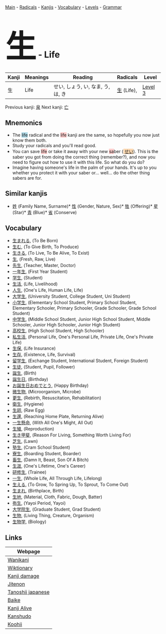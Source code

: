 <style> bigfont {font-size: 100px}</style>
[Main](../README.md) -
[Radicals](../radicals.md) -
[Kanjis](../kanjis.md) -
[Vocabulary](../vocabulary.md) -
[Levels](../levels.md) -
[Grammar](../grammar.md)
# <bigfont> 生</bigfont> - Life 

| Kanji | Meanings | Reading | Radicals | Level |
| --- | --- | --- | --- | --- |
| 生 | Life | せい, しょう, い, なま, う, は, き | [生](../radicals/生.md) (Life),  | [Level 3](../levels/wk_level3.md) |

Previous kanji: [泉](泉.md) Next kanji: [亡](亡.md) 

## Mnemonics
 * The <span style="background-color:#ADD8E6"> life</span> radical and the <span style="background-color:#ffcccb"> life</span> kanji are the same, so hopefully you now just know them both.
* Study your radicals and you'll read good.
* You can save <span style="background-color:#ffcccb"> life</span> or take it away with your new <span style="background-color:#ffcccb"> sa</span>ber (<span style="background-color:#fed8b1"> [せい](https://jisho.org/search/せい)</span>). This is the saber you got from doing the correct thing (remember?), and now you need to figure out how to use it with this life. So what do you do?
* Imagine having someone's life in the palm of your hands. It's up to you whether you protect it with your saber or... well... do the other thing sabers are for.


## Similar kanjis
 * [姓](姓.md) (Family Name, Surname)* [性](性.md) (Gender, Nature, Sex)* [牲](牲.md) (Offering)* [星](星.md) (Star)* [青](青.md) (Blue)* [省](省.md) (Conserve)


## Vocabulary
 * [生まれる](../vocabulary/生.md), (To Be Born)
* [生む](../vocabulary/生.md), (To Give Birth, To Produce)
* [生きる](../vocabulary/生.md), (To Live, To Be Alive, To Exist)
* [生](../vocabulary/生.md), (Fresh, Raw, Live)
* [先生](../vocabulary/生.md), (Teacher, Master, Doctor)
* [一年生](../vocabulary/生.md), (First Year Student)
* [学生](../vocabulary/生.md), (Student)
* [生活](../vocabulary/生.md), (Life, Livelihood)
* [人生](../vocabulary/生.md), (One's Life, Human Life, Life)
* [大学生](../vocabulary/生.md), (University Student, College Student, Uni Student)
* [小学生](../vocabulary/生.md), (Elementary School Student, Primary School Student, Elementary Schooler, Primary Schooler, Grade Schooler, Grade School Student)
* [中学生](../vocabulary/生.md), (Middle School Student, Junior High School Student, Middle Schooler, Junior High Schooler, Junior High Student)
* [高校生](../vocabulary/生.md), (High School Student, High Schooler)
* [私生活](../vocabulary/生.md), (Personal Life, One's Personal Life, Private Life, One's Private Life)
* [生保](../vocabulary/生.md), (Life Insurance)
* [生存](../vocabulary/生.md), (Existence, Life, Survival)
* [留学生](../vocabulary/生.md), (Exchange Student, International Student, Foreign Student)
* [生徒](../vocabulary/生.md), (Student, Pupil, Follower)
* [誕生](../vocabulary/生.md), (Birth)
* [誕生日](../vocabulary/生.md), (Birthday)
* [お誕生日おめでとう](../vocabulary/生.md), (Happy Birthday)
* [微生物](../vocabulary/生.md), (Microorganism, Microbe)
* [更生](../vocabulary/生.md), (Rebirth, Resuscitation, Rehabilitation)
* [衛生](../vocabulary/生.md), (Hygiene)
* [生卵](../vocabulary/生.md), (Raw Egg)
* [生還](../vocabulary/生.md), (Reaching Home Plate, Returning Alive)
* [一生懸命](../vocabulary/生.md), (With All One's Might, All Out)
* [生殖](../vocabulary/生.md), (Reproduction)
* [生き甲斐](../vocabulary/生.md), (Reason For Living, Something Worth Living For)
* [芝生](../vocabulary/生.md), (Lawn)
* [塾生](../vocabulary/生.md), (Cram School Student)
* [寮生](../vocabulary/生.md), (Boarding Student, Boarder)
* [畜生](../vocabulary/生.md), (Damn It, Beast, Son Of A Bitch)
* [生涯](../vocabulary/生.md), (One's Lifetime, One's Career)
* [研修生](../vocabulary/生.md), (Trainee)
* [一生](../vocabulary/生.md), (Whole Life, All Through Life, Lifelong)
* [生える](../vocabulary/生.md), (To Grow, To Spring Up, To Sprout, To Come Out)
* [生まれ](../vocabulary/生.md), (Birthplace, Birth)
* [生地](../vocabulary/生.md), (Material, Cloth, Fabric, Dough, Batter)
* [弥生](../vocabulary/生.md), (Yayoi Period, Yayoi)
* [大学院生](../vocabulary/生.md), (Graduate Student, Grad Student)
* [生物](../vocabulary/生.md), (Living Thing, Creature, Organism)
* [生物学](../vocabulary/生.md), (Biology)



## Links 

| Webpage |
| --- |
| [Wanikani          ](https://www.wanikani.com/kanji/生) |
| [Wiktionary        ](https://en.wiktionary.org/wiki/生) |
| [Kanji damage      ](http://www.kanjidamage.com/kanji/search?utf8=✓&q=生) |
| [Jitenon           ](https://jitenon.com/kanji/生) |
| [Tanoshii japanese ](https://www.tanoshiijapanese.com/dictionary/kanji.cfm?k=生) |
| [Baike             ](https://baike.baidu.com/item/生) |
| [Kanji Alive       ](https://app.kanjialive.com/生) |
| [Kanshudo          ](https://www.kanshudo.com/searchmn?q=生) |
| [Koohii            ](https://kanji.koohii.com/study/kanji/生) |
